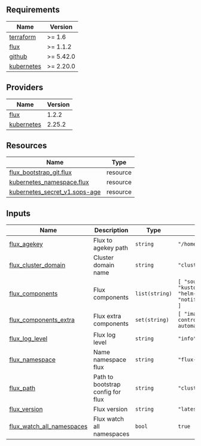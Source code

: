 <!-- BEGIN_TF_DOCS -->
## Requirements

| Name | Version |
|------|---------|
| <a name="requirement_terraform"></a> [terraform](#requirement\_terraform) | >= 1.6 |
| <a name="requirement_flux"></a> [flux](#requirement\_flux) | >= 1.1.2 |
| <a name="requirement_github"></a> [github](#requirement\_github) | >= 5.42.0 |
| <a name="requirement_kubernetes"></a> [kubernetes](#requirement\_kubernetes) | >= 2.20.0 |

## Providers

| Name | Version |
|------|---------|
| <a name="provider_flux"></a> [flux](#provider\_flux) | 1.2.2 |
| <a name="provider_kubernetes"></a> [kubernetes](#provider\_kubernetes) | 2.25.2 |

## Resources

| Name | Type |
|------|------|
| [flux_bootstrap_git.flux](https://registry.terraform.io/providers/fluxcd/flux/latest/docs/resources/bootstrap_git) | resource |
| [kubernetes_namespace.flux](https://registry.terraform.io/providers/hashicorp/kubernetes/latest/docs/resources/namespace) | resource |
| [kubernetes_secret_v1.sops-age](https://registry.terraform.io/providers/hashicorp/kubernetes/latest/docs/resources/secret_v1) | resource |

## Inputs

| Name | Description | Type | Default | Required |
|------|-------------|------|---------|:--------:|
| <a name="input_flux_agekey"></a> [flux\_agekey](#input\_flux\_agekey) | Flux to agekey path | `string` | `"/home/yagami/age.agekey"` | no |
| <a name="input_flux_cluster_domain"></a> [flux\_cluster\_domain](#input\_flux\_cluster\_domain) | Cluster domain name | `string` | `"cluster.local"` | no |
| <a name="input_flux_components"></a> [flux\_components](#input\_flux\_components) | Flux components | `list(string)` | ```[ "source-controller", "kustomize-controller", "helm-controller", "notification-controller" ]``` | no |
| <a name="input_flux_components_extra"></a> [flux\_components\_extra](#input\_flux\_components\_extra) | Flux extra components | `set(string)` | ```[ "image-reflector-controller", "image-automation-controller" ]``` | no |
| <a name="input_flux_log_level"></a> [flux\_log\_level](#input\_flux\_log\_level) | Flux log level | `string` | `"info"` | no |
| <a name="input_flux_namespace"></a> [flux\_namespace](#input\_flux\_namespace) | Name namespace flux | `string` | `"flux-system"` | no |
| <a name="input_flux_path"></a> [flux\_path](#input\_flux\_path) | Path to bootstrap config for flux | `string` | `"clusters/base"` | no |
| <a name="input_flux_version"></a> [flux\_version](#input\_flux\_version) | Flux version | `string` | `"latest"` | no |
| <a name="input_flux_watch_all_namespaces"></a> [flux\_watch\_all\_namespaces](#input\_flux\_watch\_all\_namespaces) | Flux watch all namespaces | `bool` | `true` | no |
<!-- END_TF_DOCS -->